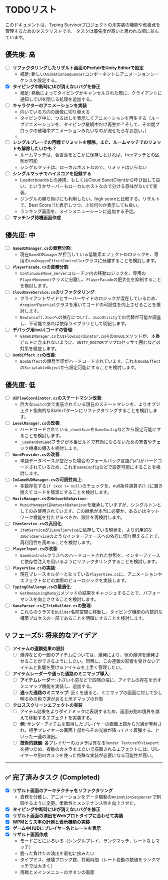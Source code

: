 # TODOリスト

このドキュメントは、Typing Survivorプロジェクトの未実装の機能や改善点を管理するためのタスクリストです。
タスクは優先度が高いと思われる順に並んでいます。

## 優先度: 高
- [ ] **リファクタリングしたリザルト画面のPrefabをUnity Editorで設定**
  - 補足: 新しい`AnimationSequencer`コンポーネントにアニメーションシーケンスを設定する。
- [x] **タイピング中断時にUIが消えないバグを修正**
  - 補足: 移動によってタイピングがキャンセルされた際に、クライアントに通知してUIを閉じる処理を追加する。
- [ ] **キャラクターのアニメーションを実装**
  - 向いている方向の画像に切り替える
  - タイピング中に、つるはしを表示してアニメーションを再生する（ループアニメーションを、タイピング継続中だけ再生か？そして、その間ブロックの破壊中アニメーションみたいなのが流せたらなお良い。）
  - 
- [ ] **シングルプレーでの再戦でリミットを解除。また、ルームマッチでのリミットも解除したいかも？**
    - ルームマッチは、合言葉をどこかに保存しとければ、freeマッチとの区別が可能
    - シングルマッチは、ローカルホストなので、リミットはいらない
- [ ] **シングルマッチでハイスコアを記録する**
  - Leaderboardsとの連携、もしくはCloud Save(Clientから呼び出して良い、というかサーバーもローカルホストなので分ける意味がない)で実装。
  - ジングルの勝ち負けにも利用したい。high scoreと比較する。リザルトで、Best Score !!と表示しつつ、上位何％か表示しても良い。
  - ランキング画面を、メインメニューシーンに追加する予定。
- [ ] **マッチング待機画面作成**

## 優先度: 中

- [ ] **`GameUIManager.cs`の責務分割**:
  - 現在`GameUIManager`が担当している低酸素エフェクトのロジックを、専用の`LowOxygenEffectController`クラスに分離することを検討します。
- [ ] **`PlayerFacade.cs`の責務分割**:
  - `ContinuousMove_Server`コルーチン内の移動ロジックを、専用の`PlayerMovement`クラスに分離し、`PlayerFacade`の肥大化を抑制することを検討します。
- [ ] **`CloudSaveService.cs`のリファクタリング**:
  - クライアントサイドとサーバーサイドのロジックが混在しているため、`#region`や`partial`クラスを用いてコードの可読性を向上させることを検討します。
  - `Newtonsoft.Json`への依存について、`JsonUtility`での代替が可能か調査し、不可能であれば依存ライブラリとして明記します。
- [ ] **デバッグ用`OnGUI`コードの管理**:
  - `GameUIManager.cs`と`UIFlowCoordinator.cs`内の`OnGUI`メソッドが、本番ビルドに含まれないように、`UNITY_EDITOR`プリプロセッサで囲むなどの対策を徹底します。
- [ ] **`BombEffect.cs`の改善**:
  - `BombEffect`の爆発半径がハードコードされています。これを`BombEffect`の`ScriptableObject`から設定可能にすることを検討します。

## 優先度: 低

- [ ] **`UIFlowCoordinator.cs`のステートマシン改善**:
  - 巨大な`switch`文で実装されている現在のステートマシンを、よりオブジェクト指向的なStateパターンにリファクタリングすることを検討します。
- [ ] **`LevelManager.cs`の改善**:
  - ハードコードされている`_chunkSize`を`GameConfig`などから設定可能にすることを検討します。
  - `_useRandomSeed`フラグが本番ビルドで有効にならないための警告やチェック機構の導入を検討します。
- [ ] **`WordProvider.cs`の改善**:
  - 単語データベースが空だった場合のフォールバック言語("ja")がハードコードされているため、これを`GameConfig`などで設定可能にすることを検討します。
- [ ] **`InGameHUDManager.cs`の可読性向上**:
  - 多数存在する`if (xxx != null)`のチェックを、null条件演算子(`?.`)に置き換えてコードを簡潔にすることを検討します。
- [ ] **`MusicManager.cs`の`NetworkBehaviour`**:
  - `MusicManager`は`NetworkBehaviour`を継承していますが、シングルトンとしてのみ使用されています。この継承が本当に必要か、あるいはネットワーク機能を持たせるべきか、設計を再検討します。
- [ ] **`ItemService.cs`の汎用化**:
  - `ItemService`が`ILevelService`に依存している現状を、より汎用的な`IWorldService`のようなインターフェースへの依存に切り替えることで、再利用性を高めることを検討します。
- [ ] **`PlayerInput.cs`の改善**:
  - `GameControls`クラスへのハードコードされた参照を、インターフェースと依存性注入を用いるようにリファクタリングすることを検討します。
- [ ] **`PlayerView.cs`の実装**:
  - 現在プレースホルダーとなっている`PlayerView.cs`に、アニメーションやエフェクトなどの実際のビューロジックを実装します。
- [ ] **`TypingChallenge.cs`の最適化**:
  - `GetRemainingRomaji`メソッドの結果をキャッシュすることで、パフォーマンスを向上させることを検討します。
- [ ] **`KanaParser.cs`と`TrieBuilder.cs`の整理**:
  - これらのクラスを`Builder`名前空間に移動し、タイピング機能の内部的な構築プロセスの一部であることを明確にすることを検討します。
## 💡 フェーズ5: 将来的なアイデア
- [ ] **アイテムの連鎖効果の設計**
    - [ ] 爆弾などの一部のアイテムについては、爆発により、他の爆弾を爆発させることができるようにしたい。同時に、この連鎖の影響を受けないアイテムと影響を受けるアイテムを上手く管理したい。
- [ ] **アイテムレーダーや通った通路のミニマップ導入**:
    - [ ] **アイテムレーダー**: 小さい小窓などで四隅の端に、アイテムの存在を示すミニマップ機能を実装し、追加する。
    - [ ] **通った通路のミニマップ**: 近くを通ると、ミニマップの画面に対して少し明るめの色で道があると示すマップの作製

- [ ] **クロススクリーンエフェクトの実装**
    - [ ] アイテム効果をよりダイナミックに表現するため、画面分割の境界を越えて移動するエフェクトを実装する。
    - [ ] **例**: サンダーアイテムを取得したプレイヤーの画面上部から光線が発射され、相手プレイヤーの画面上部からその光線が降ってきて着弾する、といった一連の演出。
    - [ ] **技術的課題**: 各プレイヤーのカメラは異なる`Render Texture`や`Viewport`を持つため、複数のカメラをまたいで描画されるエフェクトには、UIレイヤーや別のカメラを使った特殊な実装が必要になる可能性が高い。

---

## ✅ 完了済みタスク (Completed)
- [x] **リザルト画面のアーキテクチャをリファクタリング**
  - 責務を分離し、アニメーションをデータ駆動の`AnimationSequencer`で制御するように変更。柔軟性とメンテナンス性を向上させた。
- [x] **タイピング中断時にUIが消えないバグを修正**
- [x] **リザルト画面の演出をWebプロトタイプに合わせて実装**
- [x] **WPMとミス率の計測と表示機能の実装**
- [x] **ゲーム中HUDにプレイヤー名とレートを表示**
- [x] **リザルト画面作成**
  - モードごとにいろいろ（シングルプレイ、ランクマッチ、レートなしマッチ）
  - 勝った負けたの演出を最初に挟みたい
  - タイプミス、破壊ブロック数、対戦時間（レート変動の数値をランクマッチでは大きく）
  - 再戦とメインメニューのボタンの画面